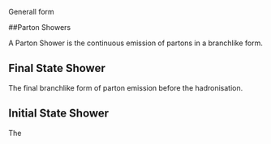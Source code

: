 
Generall form

##Parton Showers

A Parton Shower is the continuous emission of partons in a branchlike form.

## Final State Shower 

The final branchlike form of parton emission before the hadronisation.

## Initial State Shower

The 

